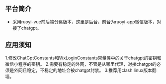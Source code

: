 

## 平台简介


* 采用ruoyi-vue前后端分离版本，这里是后台，前台为ruoyi-app微信版本，对接了chatgpt。

## 应用须知
1.修改ChatGptConstants和WxLoginConstants常量类中的关于chatgpt的密钥和微信小程序的密钥。
2.需要有稳定的外网，不管是从哪里代理，对接chatgpt的必须是外网且稳定，不稳定的地址会被chatgpt封禁。
3.推荐用clash linux版本翻墙。





